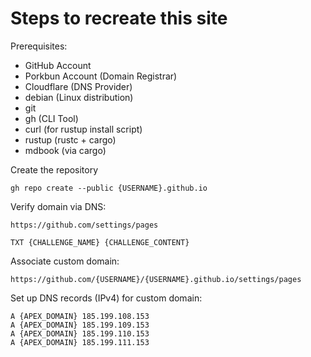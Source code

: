 # Steps to recreate this site

Prerequisites:
* GitHub Account
* Porkbun Account (Domain Registrar)
* Cloudflare (DNS Provider)
* debian (Linux distribution)
* git
* gh (CLI Tool)
* curl (for rustup install script)
* rustup (rustc + cargo)
* mdbook (via cargo)

Create the repository
```
gh repo create --public {USERNAME}.github.io
```

Verify domain via DNS:
```
https://github.com/settings/pages

TXT {CHALLENGE_NAME} {CHALLENGE_CONTENT}
```

Associate custom domain:
```
https://github.com/{USERNAME}/{USERNAME}.github.io/settings/pages
```

Set up DNS records (IPv4) for custom domain:
```
A {APEX_DOMAIN} 185.199.108.153
A {APEX_DOMAIN} 185.199.109.153
A {APEX_DOMAIN} 185.199.110.153
A {APEX_DOMAIN} 185.199.111.153
```